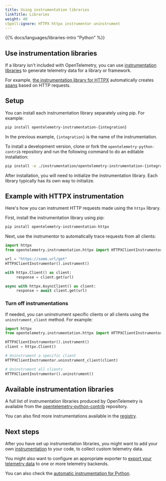 ```yaml
---
title: Using instrumentation libraries
linkTitle: Libraries
weight: 40
cSpell:ignore: HTTPX httpx instrumentor uninstrument
---
```


{{% docs/languages/libraries-intro "Python" %}}

## Use instrumentation libraries

If a library isn't included with OpenTelemetry, you can use
[instrumentation libraries](/docs/specs/otel/glossary/#instrumentation-library)
to generate telemetry data for a library or framework.

For example,
[the instrumentation library for HTTPX](https://pypi.org/project/opentelemetry-instrumentation-httpx/)
automatically creates [spans](/docs/concepts/signals/traces/#spans) based on
HTTP requests.

## Setup

You can install each instrumentation library separately using pip. For example:

```sh
pip install opentelemetry-instrumentation-{integration}
```

In the previous example, `{integration}` is the name of the instrumentation.

To install a development version, clone or fork the
`opentelemetry-python-contrib` repository and run the following command to do an
editable installation:

```sh
pip install -e ./instrumentation/opentelemetry-instrumentation-{integration}
```

After installation, you will need to initialize the instrumentation library.
Each library typically has its own way to initialize.

## Example with HTTPX instrumentation

Here's how you can instrument HTTP requests made using the `httpx` library.

First, install the instrumentation library using pip:

```sh
pip install opentelemetry-instrumentation-httpx
```

Next, use the instrumentor to automatically trace requests from all clients:

```python
import httpx
from opentelemetry.instrumentation.httpx import HTTPXClientInstrumentor

url = "https://some.url/get"
HTTPXClientInstrumentor().instrument()

with httpx.Client() as client:
     response = client.get(url)

async with httpx.AsyncClient() as client:
     response = await client.get(url)
```

### Turn off instrumentations

If needed, you can uninstrument specific clients or all clients using the
`uninstrument_client` method. For example:

```python
import httpx
from opentelemetry.instrumentation.httpx import HTTPXClientInstrumentor

HTTPXClientInstrumentor().instrument()
client = httpx.Client()

# Uninstrument a specific client
HTTPXClientInstrumentor.uninstrument_client(client)

# Uninstrument all clients
HTTPXClientInstrumentor().uninstrument()
```

## Available instrumentation libraries

A full list of instrumentation libraries produced by OpenTelemetry is available
from the [opentelemetry-python-contrib][] repository.

You can also find more instrumentations available in the
[registry](/ecosystem/registry/?language=python&component=instrumentation).

## Next steps

After you have set up instrumentation libraries, you might want to add your own
[instrumentation](/docs/languages/python/instrumentation) to your code, to
collect custom telemetry data.

You might also want to configure an appropriate exporter to
[export your telemetry data](/docs/languages/python/exporters) to one or more
telemetry backends.

You can also check the
[automatic instrumentation for Python](/docs/languages/python/automatic).

[opentelemetry-python-contrib]:
  https://github.com/open-telemetry/opentelemetry-python-contrib/tree/main/instrumentation

